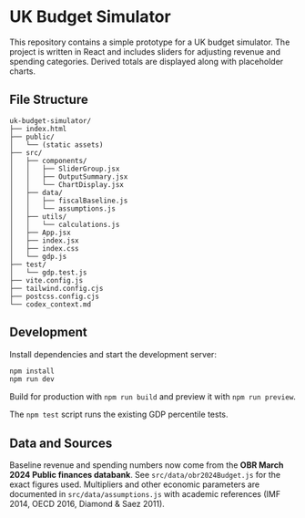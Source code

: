 # UK Budget Simulator

This repository contains a simple prototype for a UK budget simulator. The
project is written in React and includes sliders for adjusting revenue and
spending categories. Derived totals are displayed along with placeholder
charts.

## File Structure

```
uk-budget-simulator/
├── index.html
├── public/
│   └── (static assets)
├── src/
│   ├── components/
│   │   ├── SliderGroup.jsx
│   │   ├── OutputSummary.jsx
│   │   └── ChartDisplay.jsx
│   ├── data/
│   │   ├── fiscalBaseline.js
│   │   └── assumptions.js
│   ├── utils/
│   │   └── calculations.js
│   ├── App.jsx
│   ├── index.jsx
│   ├── index.css
│   └── gdp.js
├── test/
│   └── gdp.test.js
├── vite.config.js
├── tailwind.config.cjs
├── postcss.config.cjs
└── codex_context.md
```

## Development

Install dependencies and start the development server:

```bash
npm install
npm run dev
```

Build for production with `npm run build` and preview it with `npm run preview`.

The `npm test` script runs the existing GDP percentile tests.

## Data and Sources

Baseline revenue and spending numbers now come from the **OBR March 2024 Public
finances databank**. See `src/data/obr2024Budget.js` for the exact figures used.
Multipliers and other economic parameters are documented in
`src/data/assumptions.js` with academic references (IMF 2014, OECD 2016,
Diamond & Saez 2011).
